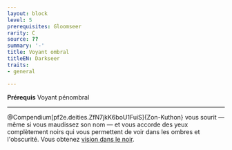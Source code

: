 ```yaml
---
layout: block
level: 5
prerequisites: Gloomseer
rarity: C
source: ??
summary: '-'
title: Voyant ombral
titleEN: Darkseer
traits:
- general

---
```


<p><span id="ctl00_MainContent_DetailedOutput"><strong>Prérequis</strong> Voyant pénombral<br></span></p>
<hr>
<p>@Compendium[pf2e.deities.ZfN7jkK6boU1FuiS]{Zon-Kuthon} vous sourit — même si vous maudissez son nom — et vous accorde des yeux complètement noirs qui vous permettent de voir dans les ombres et l'obscurité. Vous obtenez <a href="https://2e.aonprd.com/Rules.aspx?ID=415">vision dans le noir</a>.&nbsp;</p>